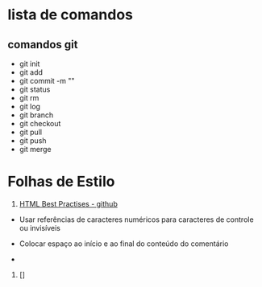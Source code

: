 # lista de comandos

## comandos git

* git init
* git add
* git commit -m ""
* git status
* git rm
* git log
* git branch
* git checkout
* git pull
* git push
* git merge

# Folhas de Estilo

1. [HTML Best Practises - github](https://github.com/hail2u/html-best-practices)

* Usar referências de caracteres numéricos para caracteres de controle ou invisíveis

* Colocar espaço ao início e ao final do conteúdo do comentário

* 

1. []
